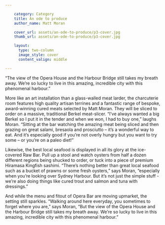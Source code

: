 ```yaml
---

    category: Category
    title: An ode to produce
    author_name: Matt Moran

    cover_url: assets/an-ode-to-produce/p3-cover.jpg
    thumb_url: assets/an-ode-to-produce/p3-cover.jpg

    layout:
      type: two-column
      image_style: cover
      content_valign: middle

---
```


“The view of the Opera House and the Harbour Bridge still takes my breath away. We’re so lucky to
live in this amazing, incredible city with this phenomenal harbour.”

More like an art installation than a glass-walled meat larder, the charcuterie room features high quality artisan terrines and a fantastic range of bespoke, award-winning cured meats selected by Matt Moran. They will be sliced to order on a massive, traditional Berkel meat-slicer. “I’ve always wanted a big Berkel so I put it in the tender and when we won, I had to buy one,” laughs Moran. “Sitting at the bar watching the amazing meat being sliced and then  grazing on great salami, bresaola and prosciutto – it’s a wonderful way to eat. And it’s especially good if you’re not overly hungry but you want to try some – or you’re on a paleo diet!”

Likewise, the best local seafood is displayed in all its glory at the ice-covered Raw Bar. Pull up a stool and watch oysters from half a dozen different regions being shucked to order, or tuck into a piece of premium Hiramasa Kingfish sashimi. “There’s nothing better than great local seafood such as a bucket of prawns or some fresh oysters,” says Moran, “especially when you’re looking over Sydney Harbour. But it’s not just the simple stuff - we’re also doing things like cured trout and salmon and tuna with dressings.”

And while the menu and fitout of Opera Bar are moving upmarket, the setting still sparkles. “Walking around here everyday, you sometimes to forget where you are,” says Moran, “But the view of the Opera House and the Harbour Bridge still takes my breath away. We’re so lucky to live in this amazing, incredible city with this phenomenal harbour.”
